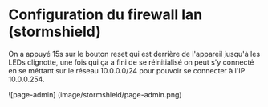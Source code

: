 # Configuration du firewall lan (stormshield)

On a appuyé 15s sur le bouton reset qui est derrière de l'appareil jusqu'à les LEDs clignotte, une fois qui ça a fini de se réinitialisé on peut s'y connecté en se méttant sur le réseau 10.0.0.0/24 pour pouvoir se connecter à l'IP 10.0.0.254.

![page-admin] (image/stormshield/page-admin.png)